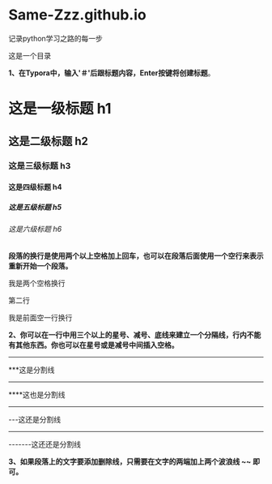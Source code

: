 # Same-Zzz.github.io
记录python学习之路的每一步  

这是一个目录



**1、在Typora中，输入'＃'后跟标题内容，Enter按键将创建标题**。

# 	这是一级标题 h1<br/>

## 	这是二级标题 h2<br/>

### 	这是三级标题 h3<br/>

#### 	这是四级标题 h4<br/>

##### 	这是五级标题 h5<br/>

###### 	这是六级标题 h6<br/>



**段落的换行是使用两个以上空格加上回车，也可以在段落后面使用一个空行来表示重新开始一个段落。**

我是两个空格换行  

第二行



我是前面空一行换行





**2、你可以在一行中用三个以上的星号、减号、底线来建立一个分隔线，行内不能有其他东西。你也可以在星号或是减号中间插入空格。**

***

***这是分割线

****

****这也是分割线

---

---这还是分割线

------

-------这还还是分割线





**3、如果段落上的文字要添加删除线，只需要在文字的两端加上两个波浪线 ~~ 即可。**





